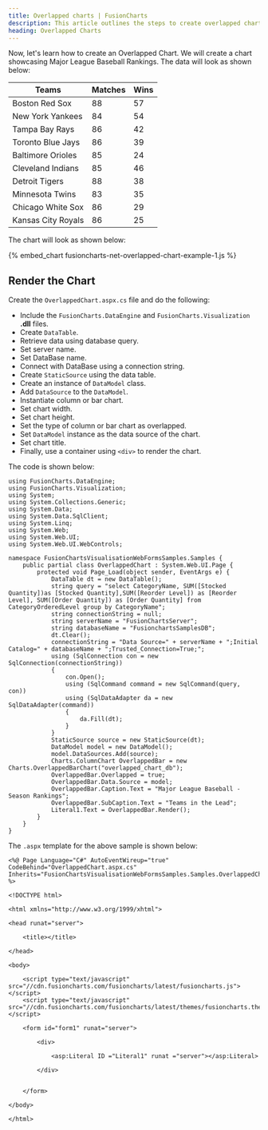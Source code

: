 ```yaml
---
title: Overlapped charts | FusionCharts
description: This article outlines the steps to create overlapped charts
heading: Overlapped Charts
---
```


Now, let's learn how to create an Overlapped Chart. We will create a chart showcasing Major League Baseball Rankings. The data will look as shown below:

Teams|Matches|Wins
-|-|-
Boston Red Sox|88|57
New York Yankees|84|54
Tampa Bay Rays|86|42
Toronto Blue Jays|86|39
Baltimore Orioles|85|24
Cleveland Indians|85|46
Detroit Tigers|88|38
Minnesota Twins|83|35
Chicago White Sox|86|29
Kansas City Royals|86|25

The chart will look as shown below:

{% embed_chart fusioncharts-net-overlapped-chart-example-1.js %}

## Render the Chart

Create the `OverlappedChart.aspx.cs` file and do the following:

* Include the `FusionCharts.DataEngine` and `FusionCharts.Visualization` **.dll** files.
* Create `DataTable`.
* Retrieve data using database query.
* Set server name.
* Set DataBase name.
* Connect with DataBase using a connection string.
* Create `StaticSource` using the data table.
* Create an instance of `DataModel` class.
* Add `DataSource` to the `DataModel`.
* Instantiate column or bar chart.
* Set chart width.
* Set chart height.
* Set the type of column or bar chart as overlapped.
* Set `DataModel` instance as the data source of the chart.
* Set chart title.
* Finally, use a container using `<div>` to render the chart.

The code is shown below:

```
using FusionCharts.DataEngine;
using FusionCharts.Visualization;
using System;
using System.Collections.Generic;
using System.Data;
using System.Data.SqlClient;
using System.Linq;
using System.Web;
using System.Web.UI;
using System.Web.UI.WebControls;

namespace FusionChartsVisualisationWebFormsSamples.Samples {
    public partial class OverlappedChart : System.Web.UI.Page {
        protected void Page_Load(object sender, EventArgs e) {
            DataTable dt = new DataTable();
            string query = "select CategoryName, SUM([Stocked Quantity])as [Stocked Quantity],SUM([Reorder Level]) as [Reorder Level], SUM([Order Quantity]) as [Order Quantity] from CategoryOrderedLevel group by CategoryName";
            string connectionString = null;
            string serverName = "FusionChartsServer";
            string databaseName = "FusionchartsSamplesDB";
            dt.Clear();
            connectionString = "Data Source=" + serverName + ";Initial Catalog=" + databaseName + ";Trusted_Connection=True;";
            using (SqlConnection con = new SqlConnection(connectionString))
            {
                con.Open();
                using (SqlCommand command = new SqlCommand(query, con))
                using (SqlDataAdapter da = new SqlDataAdapter(command))
                {
                    da.Fill(dt);
                }
            }
            StaticSource source = new StaticSource(dt);
            DataModel model = new DataModel();
            model.DataSources.Add(source);
            Charts.ColumnChart OverlappedBar = new Charts.OverlappedBarChart("overlapped_chart_db");
            OverlappedBar.Overlapped = true;
            OverlappedBar.Data.Source = model;
            OverlappedBar.Caption.Text = "Major League Baseball - Season Rankings";
            OverlappedBar.SubCaption.Text = "Teams in the Lead";
            Literal1.Text = OverlappedBar.Render();
        }
    }
}
```

The `.aspx` template for the above sample is shown below:

```
<%@ Page Language="C#" AutoEventWireup="true" CodeBehind="OverlappedChart.aspx.cs" Inherits="FusionChartsVisualisationWebFormsSamples.Samples.OverlappedChart" %>

<!DOCTYPE html>

<html xmlns="http://www.w3.org/1999/xhtml">

<head runat="server">

    <title></title>

</head>

<body>

    <script type="text/javascript" src="//cdn.fusioncharts.com/fusioncharts/latest/fusioncharts.js"></script>
    <script type="text/javascript" src="//cdn.fusioncharts.com/fusioncharts/latest/themes/fusioncharts.theme.fusion.js"></script>

    <form id="form1" runat="server">

        <div>

            <asp:Literal ID ="Literal1" runat ="server"></asp:Literal>

        </div>

        
    </form>

</body>

</html>

```

